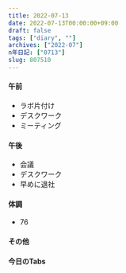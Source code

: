 ```yaml
---
title: 2022-07-13
date: 2022-07-13T00:00:00+09:00
draft: false
tags: ["diary", ""]
archives: ["2022-07"]
n年日記: ["0713"]
slug: 807510
---
```

#### 午前
- ラボ片付け
- デスクワーク
- ミーティング
#### 午後
- 会議
- デスクワーク
- 早めに退社
#### 体調
- 76
#### その他
#### 今日のTabs